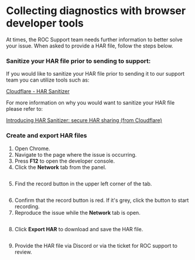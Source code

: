 # Collecting diagnostics with browser developer tools

At times, the ROC Support team needs further information to better solve your issue. When asked to provide a HAR file, follow the steps below.

### Sanitize your HAR file prior to sending to support:

If you would like to sanitize your HAR file prior to sending it to our support team you can utilize tools such as:

[Cloudflare - HAR Sanitizer](https://har-sanitizer.pages.dev/)

For more information on why you would want to sanitize your HAR file please refer to:

[Introducing HAR Sanitizer: secure HAR sharing (from Cloudflare)](https://blog.cloudflare.com/introducing-har-sanitizer-secure-har-sharing/)

### Create and export HAR files

1. Open Chrome.
2. Navigate to the page where the issue is occurring.
3. Press **F12** to open the developer console.
4. Click the **Network** tab from the panel.

<figure><img src="../../.gitbook/assets/image (14).png" alt=""><figcaption></figcaption></figure>

5. Find the record button in the upper left corner of the tab.

<figure><img src="../../.gitbook/assets/image (13).png" alt=""><figcaption></figcaption></figure>

6. Confirm that the record button is red. If it's grey, click the button to start recording.
7. Reproduce the issue while the **Network** tab is open.

<figure><img src="../../.gitbook/assets/image (12).png" alt=""><figcaption></figcaption></figure>

8. Click **Export HAR** to download and save the HAR file.

<figure><img src="../../.gitbook/assets/image (11).png" alt=""><figcaption></figcaption></figure>

9. Provide the HAR file via Discord or via the ticket for ROC support to review.
